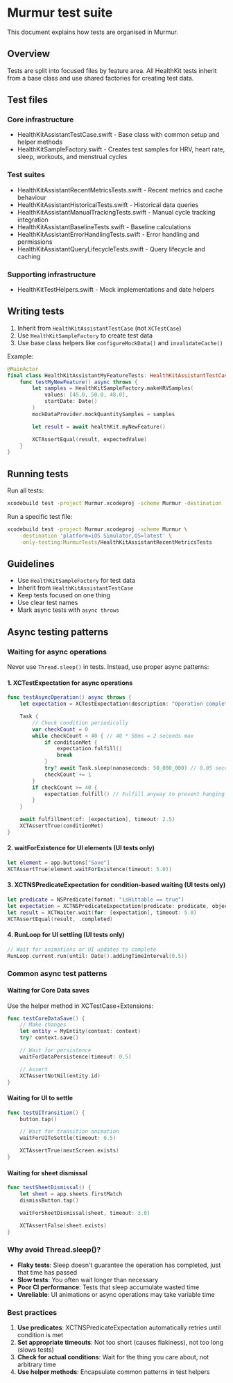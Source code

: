 # Murmur test suite

This document explains how tests are organised in Murmur.

## Overview

Tests are split into focused files by feature area. All HealthKit tests inherit from a base class and use shared factories for creating test data.

## Test files

### Core infrastructure

- HealthKitAssistantTestCase.swift - Base class with common setup and helper methods
- HealthKitSampleFactory.swift - Creates test samples for HRV, heart rate, sleep, workouts, and menstrual cycles

### Test suites

- HealthKitAssistantRecentMetricsTests.swift - Recent metrics and cache behaviour
- HealthKitAssistantHistoricalTests.swift - Historical data queries
- HealthKitAssistantManualTrackingTests.swift - Manual cycle tracking integration
- HealthKitAssistantBaselineTests.swift - Baseline calculations
- HealthKitAssistantErrorHandlingTests.swift - Error handling and permissions
- HealthKitAssistantQueryLifecycleTests.swift - Query lifecycle and caching

### Supporting infrastructure

- HealthKitTestHelpers.swift - Mock implementations and date helpers

## Writing tests

1. Inherit from `HealthKitAssistantTestCase` (not `XCTestCase`)
2. Use `HealthKitSampleFactory` to create test data
3. Use base class helpers like `configureMockData()` and `invalidateCache()`

Example:

```swift
@MainActor
final class HealthKitAssistantMyFeatureTests: HealthKitAssistantTestCase {
    func testMyNewFeature() async throws {
        let samples = HealthKitSampleFactory.makeHRVSamples(
            values: [45.0, 50.0, 48.0],
            startDate: Date()
        )
        mockDataProvider.mockQuantitySamples = samples

        let result = await healthKit.myNewFeature()

        XCTAssertEqual(result, expectedValue)
    }
}
```

## Running tests

Run all tests:
```bash
xcodebuild test -project Murmur.xcodeproj -scheme Murmur -destination 'platform=iOS Simulator,OS=latest'
```

Run a specific test file:
```bash
xcodebuild test -project Murmur.xcodeproj -scheme Murmur \
    -destination 'platform=iOS Simulator,OS=latest' \
    -only-testing:MurmurTests/HealthKitAssistantRecentMetricsTests
```

## Guidelines

- Use `HealthKitSampleFactory` for test data
- Inherit from `HealthKitAssistantTestCase`
- Keep tests focused on one thing
- Use clear test names
- Mark async tests with `async throws`

## Async testing patterns

### Waiting for async operations

Never use `Thread.sleep()` in tests. Instead, use proper async patterns:

#### 1. XCTestExpectation for async operations

```swift
func testAsyncOperation() async throws {
    let expectation = XCTestExpectation(description: "Operation completes")

    Task {
        // Check condition periodically
        var checkCount = 0
        while checkCount < 40 { // 40 * 50ms = 2 seconds max
            if conditionMet {
                expectation.fulfill()
                break
            }
            try? await Task.sleep(nanoseconds: 50_000_000) // 0.05 seconds
            checkCount += 1
        }
        if checkCount >= 40 {
            expectation.fulfill() // Fulfill anyway to prevent hanging
        }
    }

    await fulfillment(of: [expectation], timeout: 2.5)
    XCTAssertTrue(conditionMet)
}
```

#### 2. waitForExistence for UI elements (UI tests only)

```swift
let element = app.buttons["Save"]
XCTAssertTrue(element.waitForExistence(timeout: 5.0))
```

#### 3. XCTNSPredicateExpectation for condition-based waiting (UI tests only)

```swift
let predicate = NSPredicate(format: "isHittable == true")
let expectation = XCTNSPredicateExpectation(predicate: predicate, object: element)
let result = XCTWaiter.wait(for: [expectation], timeout: 5.0)
XCTAssertEqual(result, .completed)
```

#### 4. RunLoop for UI settling (UI tests only)

```swift
// Wait for animations or UI updates to complete
RunLoop.current.run(until: Date().addingTimeInterval(0.5))
```

### Common async test patterns

#### Waiting for Core Data saves

Use the helper method in XCTestCase+Extensions:

```swift
func testCoreDataSave() {
    // Make changes
    let entity = MyEntity(context: context)
    try? context.save()

    // Wait for persistence
    waitForDataPersistence(timeout: 0.5)

    // Assert
    XCTAssertNotNil(entity.id)
}
```

#### Waiting for UI to settle

```swift
func testUITransition() {
    button.tap()

    // Wait for transition animation
    waitForUIToSettle(timeout: 0.5)

    XCTAssertTrue(nextScreen.exists)
}
```

#### Waiting for sheet dismissal

```swift
func testSheetDismissal() {
    let sheet = app.sheets.firstMatch
    dismissButton.tap()

    waitForSheetDismissal(sheet, timeout: 3.0)

    XCTAssertFalse(sheet.exists)
}
```

### Why avoid Thread.sleep()?

- **Flaky tests**: Sleep doesn't guarantee the operation has completed, just that time has passed
- **Slow tests**: You often wait longer than necessary
- **Poor CI performance**: Tests that sleep accumulate wasted time
- **Unreliable**: UI animations or async operations may take variable time

### Best practices

1. **Use predicates**: XCTNSPredicateExpectation automatically retries until condition is met
2. **Set appropriate timeouts**: Not too short (causes flakiness), not too long (slows tests)
3. **Check for actual conditions**: Wait for the thing you care about, not arbitrary time
4. **Use helper methods**: Encapsulate common patterns in test helpers
